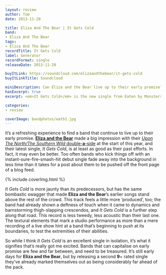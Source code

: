```yaml
---
layout: review
author: Tom
date: 2013-11-20

title: Eliza And The Bear | It Gets Cold
band:
- Eliza And The Bear
tags:
- Eliza And The Bear
recordTitle: It Gets Cold
label: Generator
recordFormat: single
releaseDate: 2013-11-20

buyItLink: https://soundcloud.com/elizaandthebear/it-gets-cold
buyItLinkTitle: Soundcloud

miniDescription: Can Eliza and the Bear live up to their early promise?
hasExcerpt: true
excerpt: <em>It Gets Cold</em> is the new single from Eaten by Monsters favourites <strong>Eliza and the Bear</strong>, and it&#8217;s just as good as their last one.

categories:
- review

coverImage: bandphotos/eatb1.jpg
---
```


It’s a refreshing experience to find a band that continue to live up to their early promise. [**Eliza and the Bear**](http://elizaandthebear.com/) made a big impression with their [*Upon The North/The Southern Wild* double-**a**-side](http://eatenbymonsters/review/the-southern-wild-upon-the-north-eliza-and-the-bear/) at the start of this year, and their latest single, *It Gets Cold*, is at least as good as their past efforts. In fact, it may even be better. Too often bands who kick things off with an instant-sure-fire-smash-hit debut single fade away into the background in less time than it takes for a post about them to be pushed off the front page of a blog feed.

<div>{% include coverImg.html %}</div>

*It Gets Cold* is more jaunty than its predecessors, but has the same bombastic swagger that made **Eliza and the Bear**’s earlier songs stand above the rest of the crowd. This track feels a little more ‘produced’, too; the band had already shown a deftness of touch when it came to dynamics and barnstorming thigh-slapping crescendos, and *It Gets Cold* is a further step along that road. This record is less tweedy, less acoustic than their last one. The textural elements that mark a studio performance as more than a mere recording of a live show hint at a band that’s beginning to push at its boundaries, to test the extremities of their abilities.

So while I think *It Gets Cold* is an excellent single in isolation, it’s what it signifies that’s really got me excited. Bands that can capitalise on early promise are few and far between, and need to be treasured. It’s still early days for **Eliza and the Bear**, but by releasing a second **9**+ rated single they’ve already marked themselves out as being considerably far ahead of the pack.



